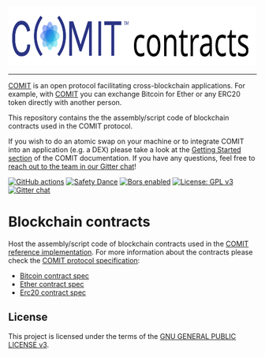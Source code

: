 <a href="https://comit.network">
<img src="logo.svg" height="120px">
</a>

---

[COMIT](https://comit.network) is an open protocol facilitating cross-blockchain applications.
For example, with [COMIT](https://comit.network) you can exchange Bitcoin for Ether or any ERC20 token directly with another person.

This repository contains the the assembly/script code of blockchain contracts used in the COMIT protocol.

If you wish to do an atomic swap on your machine or to integrate COMIT into an application (e.g. a DEX) please take a look at the [Getting Started section](https://comit.network/docs/getting-started/create-comit-app/) of the COMIT documentation.
If you have any questions, feel free to [reach out to the team in our Gitter chat](https://gitter.im/comit-network/community)!

[![GitHub actions](https://github.com/comit-network/blockchain-contracts/workflows/CI/badge.svg)](https://github.com/comit-network/blockchain-contracts/actions)
[![Safety Dance](https://img.shields.io/badge/unsafe-forbidden-success.svg)](https://github.com/rust-secure-code/safety-dance/)
[![Bors enabled](https://bors.tech/images/badge_small.svg)](https://app.bors.tech/repositories/21094)
[![License: GPL v3](https://img.shields.io/badge/License-GPLv3-blue.svg)](https://www.gnu.org/licenses/gpl-3.0)
[![Gitter chat](https://badges.gitter.im/gitterHQ/gitter.png)](https://gitter.im/comit-network/community)

# Blockchain contracts

Host the assembly/script code of blockchain contracts used in the [COMIT reference implementation](https://github.com/comit-network/comit-rs).
For more information about the contracts please check the [COMIT protocol specification](https://github.com/comit-network/RFCs):

* [Bitcoin contract spec](https://github.com/comit-network/RFCs/blob/master/RFC-005-SWAP-Basic-Bitcoin.adoc)
* [Ether contract spec](https://github.com/comit-network/RFCs/blob/master/RFC-007-SWAP-Basic-Ether.adoc)
* [Erc20 contract spec](https://github.com/comit-network/RFCs/blob/master/RFC-009-SWAP-Basic-ERC20.adoc)

## License

This project is licensed under the terms of the [GNU GENERAL PUBLIC LICENSE v3](LICENSE.md).
